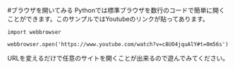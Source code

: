 #ブラウザを開いてみる
Pythonでは標準ブラウザを数行のコードで簡単に開くことができます。このサンプルではYoutubeのリンクが貼ってあります。

```
import webbrowser

webbrowser.open('https://www.youtube.com/watch?v=c8UO4jquAlY#t=0m56s')
```

URLを変えるだけで任意のサイトを開くことが出来るので遊んでみてください。